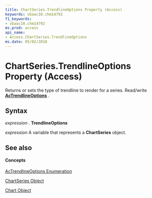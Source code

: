 ```yaml
---
title: ChartSeries.TrendlineOptions Property (Access)
keywords: vbaac10.chm14792
f1_keywords:
- vbaac10.chm14792
ms.prod: access
api_name:
- Access.ChartSeries.TrendlineOptions
ms.date: 05/02/2018
---
```



# ChartSeries.TrendlineOptions Property (Access)

Returns or sets the type of trendline to render for a series. Read/write **[AcTrendlineOptions](actrendlineoptions-enumeration-access.md)** .


## Syntax

 _expression_ . **TrendlineOptions**

 _expression_ A variable that represents a **ChartSeries** object.


## See also


#### Concepts


[AcTrendlineOptions Enumeration](actrendlineoptions-enumeration-access.md)

[ChartSeries Object](chartseries-object-access.md)

[Chart Object](chart-object-access.md)